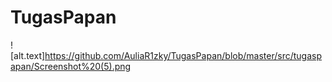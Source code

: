 # TugasPapan
![alt.text]https://github.com/AuliaR1zky/TugasPapan/blob/master/src/tugaspapan/Screenshot%20(5).png
